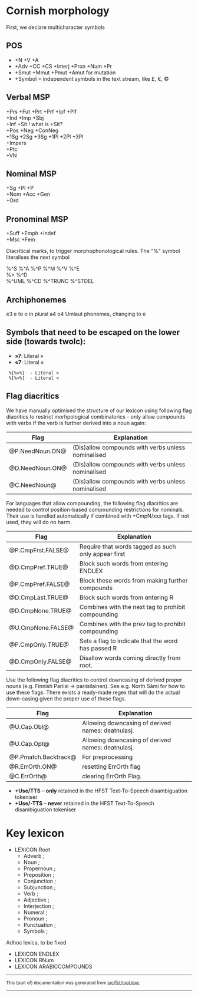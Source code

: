 # Cornish morphology

First, we declare multicharacter symbols

## POS
* +N +V +A           
* +Adv +CC +CS +Interj +Pron +Num +Pr         
* +Smut +Mmut +Pmut +Amut                for mutation
* +Symbol = independent symbols in the text stream, like £, €, ©

## Verbal MSP
+Prs +Fut +Prt +Prf +Ipf +Plf       
+Ind +Imp +Sbj       
+Inf +Sit ! what is +Sit?       
+Pos +Neg +ConNeg       
+1Sg +2Sg +3Sg +1Pl +2Pl +3Pl       
+Impers       
+Ptc       
+VN       

## Nominal MSP
+Sg +Pl +P            
+Nom +Acc +Gen        
+Ord       

## Pronominal MSP
+Suff +Emph +Indef         
+Msc +Fem                  

Diacritical marks, to trigger
morphophonological rules.
The "%" symbol literalises the next symbol

%^S %^A %^P %^M %^V %^E        
%> %^D                         
%^UML %^CD %^TRUNC %^STDEL     

## Archiphonemes
 e3             e to o in plural
 a4 o4         Umlaut phonemes, changing to e

## Symbols that need to be escaped on the lower side (towards twolc):
* **»7**:  Literal »
* **«7**:  Literal «
```
 %[%>%]  - Literal >
 %[%<%]  - Literal <
```

## Flag diacritics
We have manually optimised the structure of our lexicon using following
flag diacritics to restrict morhpological combinatorics - only allow compounds
with verbs if the verb is further derived into a noun again:

| Flag | Explanation
| --- | --- 
|  @P.NeedNoun.ON@ | (Dis)allow compounds with verbs unless nominalised
|  @D.NeedNoun.ON@ | (Dis)allow compounds with verbs unless nominalised
|  @C.NeedNoun@ | (Dis)allow compounds with verbs unless nominalised

For languages that allow compounding, the following flag diacritics are needed
to control position-based compounding restrictions for nominals. Their use is
handled automatically if combined with +CmpN/xxx tags. If not used, they will
do no harm.

| Flag | Explanation
| --- | --- 
|  @P.CmpFrst.FALSE@ | Require that words tagged as such only appear first
|  @D.CmpPref.TRUE@ | Block such words from entering ENDLEX
|  @P.CmpPref.FALSE@ | Block these words from making further compounds
|  @D.CmpLast.TRUE@ | Block such words from entering R
|  @D.CmpNone.TRUE@ | Combines with the next tag to prohibit compounding
|  @U.CmpNone.FALSE@ | Combines with the prev tag to prohibit compounding
|  @P.CmpOnly.TRUE@ | Sets a flag to indicate that the word has passed R
|  @D.CmpOnly.FALSE@ | Disallow words coming directly from root.

Use the following flag diacritics to control downcasing of derived proper
nouns (e.g. Finnish Pariisi -> pariisilainen). See e.g. North Sámi for how to use
these flags. There exists a ready-made regex that will do the actual down-casing
given the proper use of these flags.

| Flag | Explanation
| --- | --- 
|  @U.Cap.Obl@ | Allowing downcasing of derived names: deatnulasj.
|  @U.Cap.Opt@ | Allowing downcasing of derived names: deatnulasj.
|  @P.Pmatch.Backtrack@ | For preprocessing
|  @R.ErrOrth.ON@ | resetting ErrOrth flag
|  @C.ErrOrth@ | clearing ErrOrth Flag.

* **+Use/TTS** – **only** retained in the HFST Text-To-Speech disambiguation tokeniser
* **+Use/-TTS** – **never** retained in the HFST Text-To-Speech disambiguation tokeniser

# Key lexicon

* LEXICON Root        
    - Adverb ;	           
    - Noun ;		           
    - Propernoun ;           
    - Preposition ;          
    - Conjunction ;          
    - Subjunction ;          
    - Verb ;		           
    - Adjective ;	           
    - Interjection ;         
    - Numeral ;	           
    - Pronoun ;	           
    - Punctuation ;          
    - Symbols     ;          

Adhoc lexica, to be fixed

* LEXICON ENDLEX       
* LEXICON RNum       
* LEXICON ARABICCOMPOUNDS        

* * *

<small>This (part of) documentation was generated from [src/fst/root.lexc](https://github.com/giellalt/lang-cor/blob/main/src/fst/root.lexc)</small>

---

